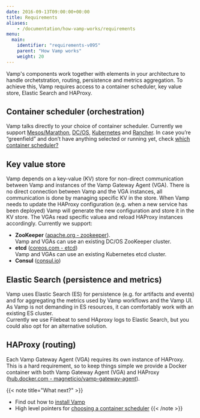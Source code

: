 ```yaml
---
date: 2016-09-13T09:00:00+00:00
title: Requirements
aliases: 
    - /documentation/how-vamp-works/requirements
menu:
  main:
    identifier: "requirements-v095"
    parent: "How Vamp works"
    weight: 20
---
```


Vamp's components work together with elements in your architecture to handle orchetstration, routing, persistence and metrics aggregation. To achieve this, Vamp requires access to a container scheduler, key value store, Elastic Search and HAProxy.

## Container scheduler  (orchestration)
Vamp talks directly to your choice of container scheduler. Currently we support [Mesos/Marathon](/documentation/installation/v0.9.5/mesos-marathon), [DC/OS](/documentation/installation/v0.9.5/dcos), [Kubernetes](/documentation/installation/v0.9.5/kubernetes) and [Rancher](/documentation/installation/v0.9.5/rancher). In case you’re “greenfield” and don’t have anything selected or running yet, check [which container scheduler?](/documentation/how-vamp-works/v0.9.5/which-container-scheduler)

## Key value store
Vamp depends on a key-value (KV) store for non-direct communication between Vamp and instances of the Vamp Gateway Agent (VGA). There is no direct connection between Vamp and the VGA instances, all communication is done by managing specific KV in the store.  When Vamp needs to update the HAProxy configuration (e.g. when a new service has been deployed) Vamp will generate the new configuration and store it in the KV store. The VGAs read specific valuea and reload HAProxy instances accordingly.
Currently we support:

* **ZooKeeper** ([apache.org - zookeeper](https://zookeeper.apache.org/)).  
Vamp and VGAs can use an existing DC/OS ZooKeeper cluster.
* **etcd** ([coreos.com - etcd](https://coreos.com/etcd/docs/latest/))  
Vamp and VGAs can use an existing Kubernetes etcd cluster.
* **Consul** ([consul.io](https://www.consul.io/))

## Elastic Search (persistence and metrics)
Vamp uses Elastic Search (ES) for persistence (e.g. for artifacts and events) and for aggregating the metrics used by Vamp workflows and the Vamp UI. As Vamp is not demanding in ES resources, it can comfortably work with an existing ES cluster.  
Currently we use Filebeat to send  HAproxy logs to Elastic Search, but you could also opt for an alternative solution.

## HAProxy  (routing)
Each Vamp Gateway Agent (VGA) requires its own instance of HAProxy. This is a hard requirement, so to keep things simple we provide a Docker container with both Vamp Gateway Agent (VGA) and HAProxy ([hub.docker.com - magneticio/vamp-gateway-agent](https://hub.docker.com/r/magneticio/vamp-gateway-agent/)).  

{{< note title="What next?" >}}
* Find out how to [install Vamp](/documentation/installation/v0.9.5/overview)
* High level pointers for [choosing a container scheduler](/documentation/how-vamp-works/v0.9.5/which-container-scheduler)
{{< /note >}}

